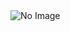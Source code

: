 <img src="https://user-images.githubusercontent.com/93314018/170807615-a5eab375-10a2-43b4-8478-fab14e91f33e.jpg" alt="No Image"/>
